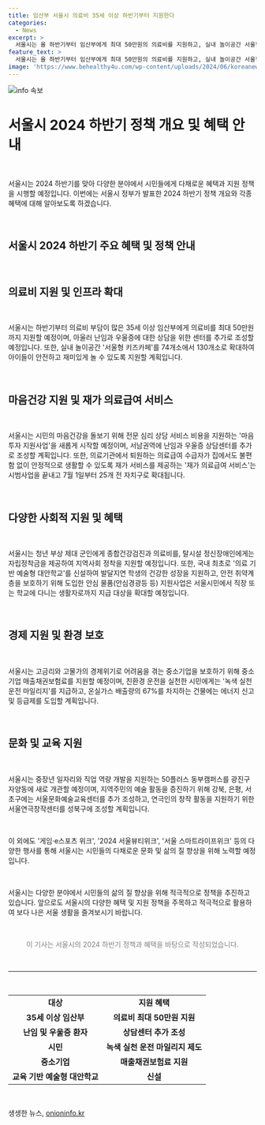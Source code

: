```yaml
---
title: 임산부 서울시 의료비 35세 이상 하반기부터 지원한다
categories:
  - News
excerpt: >
  서울시는 올 하반기부터 임산부에게 최대 50만원의 의료비를 지원하고, 실내 놀이공간 서울형 키즈카페를 130개소로 확대한다. 또한, 난임·우울증 상담센터를 신설하고 전자책 2024 하반기 달라지는 서울생활을 발간한다. 시민의 건강한 삶을 위해 의료기관에서 퇴원한 의료급여수급자를 위한 재가 서비스도 확대하며, 군인과 정신장애인을 지원하는 등 종합적인 복지정책을 추진한다. 또한 친환경 운전에 대한 인센티브와 중장년 일자리 지원, 지역 예술 활동 증진을 위한 다양한 사업을 진행할 예정이다.
feature_text: >
  서울시는 올 하반기부터 임산부에게 최대 50만원의 의료비를 지원하고, 실내 놀이공간 서울형 키즈카페를 130개소로 확대한다. 또한, 난임·우울증 상담센터를 신설하고 전자책 2024 하반기 달라지는 서울생활을 발간한다. 시민의 건강한 삶을 위해 의료기관에서 퇴원한 의료급여수급자를 위한 재가 서비스도 확대하며, 군인과 정신장애인을 지원하는 등 종합적인 복지정책을 추진한다. 또한 친환경 운전에 대한 인센티브와 중장년 일자리 지원, 지역 예술 활동 증진을 위한 다양한 사업을 진행할 예정이다.
image: 'https://www.behealthy4u.com/wp-content/uploads/2024/06/koreanews.jpg'
---
```


<p><img src="https://www.behealthy4u.com/wp-content/uploads/2024/06/koreanews.jpg" alt="info 속보" /></p>

<h1 data-ke-size="size24">서울시 2024 하반기 정책 개요 및 혜택 안내</h1>

<p data-ke-size="size16">&nbsp;</p>

<p>서울시는 2024 하반기를 맞아 다양한 분야에서 시민들에게 다채로운 혜택과 지원 정책을 시행할 예정입니다. 이번에는 서울시 정부가 발표한 2024 하반기 정책 개요와 각종 혜택에 대해 알아보도록 하겠습니다.</p>

<p data-ke-size="size16">&nbsp;</p>

<h2 data-ke-size="size26">서울시 2024 하반기 주요 혜택 및 정책 안내</h2>

<p data-ke-size="size16">&nbsp;</p>

<h2 data-ke-size="size24">의료비 지원 및 인프라 확대</h2>

<p data-ke-size="size16">&nbsp;</p>

<p>서울시는 하반기부터 의료비 부담이 많은 35세 이상 임산부에게 의료비를 최대 50만원까지 지원할 예정이며, 아울러 난임과 우울증에 대한 상담을 위한 센터를 추가로 조성할 예정입니다. 또한, 실내 놀이공간 '서울형 키즈카페'를 74개소에서 130개소로 확대하여 아이들이 안전하고 재미있게 놀 수 있도록 지원할 계획입니다.</p>

<p data-ke-size="size16">&nbsp;</p>

<h2 data-ke-size="size24">마음건강 지원 및 재가 의료급여 서비스</h2>

<p data-ke-size="size16">&nbsp;</p>

<p>서울시는 시민의 마음건강을 돌보기 위해 전문 심리 상담 서비스 비용을 지원하는 '마음투자 지원사업'을 새롭게 시작할 예정이며, 서남권역에 난임과 우울증 상담센터를 추가로 조성할 계획입니다. 또한, 의료기관에서 퇴원하는 의료급여 수급자가 집에서도 불편함 없이 안정적으로 생활할 수 있도록 재가 서비스를 제공하는 '재가 의료급여 서비스'는 시범사업을 끝내고 7월 1일부터 25개 전 자치구로 확대됩니다.</p>

<p data-ke-size="size16">&nbsp;</p>

<h2 data-ke-size="size24">다양한 사회적 지원 및 혜택</h2>

<p data-ke-size="size16">&nbsp;</p>

<p>서울시는 청년 부상 제대 군인에게 종합건강검진과 의료비를, 탈시설 정신장애인에게는 자립정착금을 제공하여 지역사회 정착을 지원할 예정입니다. 또한, 국내 최초로 '의료 기반 예술형 대안학교'를 신설하여 발달지연 학생의 건강한 성장을 지원하고, 안전 취약계층을 보호하기 위해 도입한 안심 물품(안심경광등 등) 지원사업은 서울시민에서 직장 또는 학교에 다니는 생활자로까지 지급 대상을 확대할 예정입니다.</p>

<p data-ke-size="size16">&nbsp;</p>

<h2 data-ke-size="size24">경제 지원 및 환경 보호</h2>

<p data-ke-size="size16">&nbsp;</p>

<p>서울시는 고금리와 고물가의 경제위기로 어려움을 겪는 중소기업을 보호하기 위해 중소기업 매출채권보험료를 지원할 예정이며, 친환경 운전을 실천한 시민에게는 '녹색 실천 운전 마일리지'를 지급하고, 온실가스 배출량의 67%를 차지하는 건물에는 에너지 신고 및 등급제를 도입할 계획입니다.</p>

<p data-ke-size="size16">&nbsp;</p>

<h2 data-ke-size="size24">문화 및 교육 지원</h2>

<p data-ke-size="size16">&nbsp;</p>

<p>서울시는 중장년 일자리와 직업 역량 개발을 지원하는 50플러스 동부캠퍼스를 광진구 자양동에 새로 개관할 예정이며, 지역주민의 예술 활동을 증진하기 위해 강북, 은평, 서초구에는 서울문화예술교육센터를 추가 조성하고, 연극인의 창작 활동을 지원하기 위한 서울연극창작센터를 성북구에 조성할 계획입니다.</p>

<p data-ke-size="size16">&nbsp;</p>

<p>이 외에도 '게임·e스포츠 위크', '2024 서울뷰티위크', '서울 스마트라이프위크' 등의 다양한 행사를 통해 서울시는 시민들의 다채로운 문화 및 삶의 질 향상을 위해 노력할 예정입니다.</p>

<p data-ke-size="size16">&nbsp;</p>

<p>서울시는 다양한 분야에서 시민들의 삶의 질 향상을 위해 적극적으로 정책을 추진하고 있습니다. 앞으로도 서울시의 다양한 혜택 및 지원 정책을 주목하고 적극적으로 활용하여 보다 나은 서울 생활을 즐겨보시기 바랍니다.</p>

<p data-ke-size="size16">&nbsp;</p>

<div style="text-align: center;"><span style="color: #808080;">이 기사는 서울시의 2024 하반기 정책과 혜택을 바탕으로 작성되었습니다.</span></div>

<p data-ke-size="size16">&nbsp;</p>

<hr>

<p data-ke-size="size16">&nbsp;</p>

<table>
<tbody>
<tr>
<td style="text-align: center; height: 17px;"><b>대상</b></td>
<td style="text-align: center; height: 17px;"><b>지원 혜택</b></td>
</tr>
<tr>
<td style="text-align: center; height: 17px;"><b>35세 이상 임산부</b></td>
<td style="text-align: center; height: 17px;"><b>의료비 최대 50만원 지원</b></td>
</tr>
<tr>
<td style="text-align: center; height: 17px;"><b>난임 및 우울증 환자</b></td>
<td style="text-align: center; height: 17px;"><b>상담센터 추가 조성</b></td>
</tr>
<tr>
<td style="text-align: center; height: 17px;"><b>시민</b></td>
<td style="text-align: center; height: 17px;"><b>녹색 실천 운전 마일리지 제도</b></td>
</tr>
<tr>
<td style="text-align: center; height: 17px;"><b>중소기업</b></td>
<td style="text-align: center; height: 17px;"><b>매출채권보험료 지원</b></td>
</tr>
<tr>
<td style="text-align: center; height: 17px;"><b>교육 기반 예술형 대안학교</b></td>
<td style="text-align: center; height: 17px;"><b>신설</b></td>
</tr>
</tbody>
</table>

<p data-ke-size="size16">&nbsp;</p>
생생한 뉴스, <a href="https://onioninfo.kr" rel="dofollow">onioninfo.kr</a>


